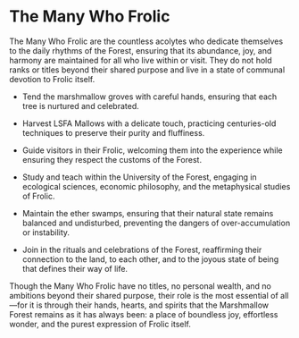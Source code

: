 # The Many Who Frolic
The Many Who Frolic are the countless acolytes who dedicate themselves to the daily rhythms of the Forest, ensuring that its abundance, joy, and harmony are maintained for all who live within or visit. They do not hold ranks or titles beyond their shared purpose and live in a state of communal devotion to Frolic itself.

* Tend the marshmallow groves with careful hands, ensuring that each tree is nurtured and celebrated.

* Harvest LSFA Mallows with a delicate touch, practicing centuries-old techniques to preserve their purity and fluffiness.

* Guide visitors in their Frolic, welcoming them into the experience while ensuring they respect the customs of the Forest.

* Study and teach within the University of the Forest, engaging in ecological sciences, economic philosophy, and the metaphysical studies of Frolic.

* Maintain the ether swamps, ensuring that their natural state remains balanced and undisturbed, preventing the dangers of over-accumulation or instability.

* Join in the rituals and celebrations of the Forest, reaffirming their connection to the land, to each other, and to the joyous state of being that defines their way of life.

Though the Many Who Frolic have no titles, no personal wealth, and no ambitions beyond their shared purpose, their role is the most essential of all—for it is through their hands, hearts, and spirits that the Marshmallow Forest remains as it has always been: a place of boundless joy, effortless wonder, and the purest expression of Frolic itself.
